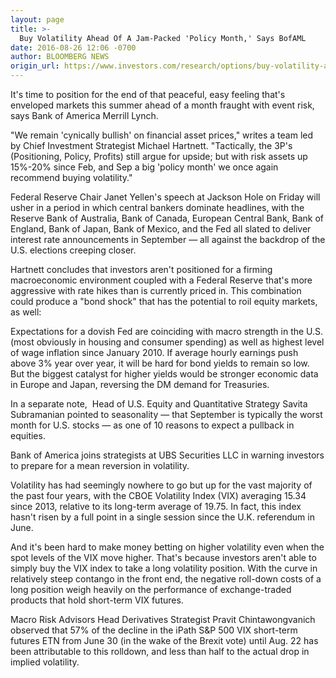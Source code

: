 ```yaml
---
layout: page
title: >-
  Buy Volatility Ahead Of A Jam-Packed 'Policy Month,' Says BofAML
date: 2016-08-26 12:06 -0700
author: BLOOMBERG NEWS
origin_url: https://www.investors.com/research/options/buy-volatility-ahead-of-a-jam-packed-policy-month-says-bofaml/
---
```






It's time to position for the end of that peaceful, easy feeling that's enveloped markets this summer ahead of a month fraught with event risk, says Bank of America Merrill Lynch.


"We remain 'cynically bullish' on financial asset prices," writes a team led by Chief Investment Strategist Michael Hartnett. "Tactically, the 3P's (Positioning, Policy, Profits) still argue for upside; but with risk assets up 15%-20% since Feb, and Sep a big 'policy month' we once again recommend buying volatility."


Federal Reserve Chair Janet Yellen's speech at Jackson Hole on Friday will usher in a period in which central bankers dominate headlines, with the Reserve Bank of Australia, Bank of Canada, European Central Bank, Bank of England, Bank of Japan, Bank of Mexico, and the Fed all slated to deliver interest rate announcements in September — all against the backdrop of the U.S. elections creeping closer.


Hartnett concludes that investors aren't positioned for a firming macroeconomic environment coupled with a Federal Reserve that's more aggressive with rate hikes than is currently priced in. This combination could produce a "bond shock" that has the potential to roil equity markets, as well:


Expectations for a dovish Fed are coinciding with macro strength in the U.S. (most obviously in housing and consumer spending) as well as highest level of wage inflation since January 2010. If average hourly earnings push above 3% year over year, it will be hard for bond yields to remain so low. But the biggest catalyst for higher yields would be stronger economic data in Europe and Japan, reversing the DM demand for Treasuries.


In a separate note,  Head of U.S. Equity and Quantitative Strategy Savita Subramanian pointed to seasonality — that September is typically the worst month for U.S. stocks — as one of 10 reasons to expect a pullback in equities.


Bank of America joins strategists at UBS Securities LLC in warning investors to prepare for a mean reversion in volatility.


Volatility has had seemingly nowhere to go but up for the vast majority of the past four years, with the CBOE Volatility Index (VIX) averaging 15.34 since 2013, relative to its long-term average of 19.75. In fact, this index hasn't risen by a full point in a single session since the U.K. referendum in June.


And it's been hard to make money betting on higher volatility even when the spot levels of the VIX move higher. That's because investors aren't able to simply buy the VIX index to take a long volatility position. With the curve in relatively steep contango in the front end, the negative roll-down costs of a long position weigh heavily on the performance of exchange-traded products that hold short-term VIX futures.


Macro Risk Advisors Head Derivatives Strategist Pravit Chintawongvanich observed that 57% of the decline in the iPath S&P 500 VIX short-term futures ETN from June 30 (in the wake of the Brexit vote) until Aug. 22 has been attributable to this rolldown, and less than half to the actual drop in implied volatility.




